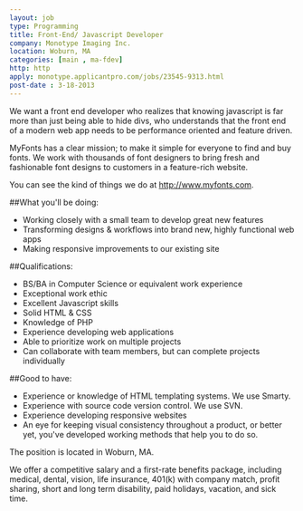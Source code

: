 ```yaml
---
layout: job
type: Programming
title: Front-End/ Javascript Developer
company: Monotype Imaging Inc.
location: Woburn, MA
categories: [main , ma-fdev]
http: http
apply: monotype.applicantpro.com/jobs/23545-9313.html
post-date : 3-18-2013
---
```


We want a front end developer who realizes that knowing javascript is far more than just being able to hide divs, who understands that the front end of a modern web app needs to be performance oriented and feature driven.

MyFonts has a clear mission; to make it simple for everyone to find and buy fonts. We work with thousands of font designers to bring fresh and fashionable font designs to customers in a feature-rich website.

You can see the kind of things we do at http://www.myfonts.com.

##What you'll be doing:

* Working closely with a small team to develop great new features
* Transforming designs & workflows into brand new, highly functional web apps
* Making responsive improvements to our existing site

##Qualifications:

* BS/BA in Computer Science or equivalent work experience
* Exceptional work ethic
* Excellent Javascript skills
* Solid HTML & CSS
* Knowledge of PHP
* Experience developing web applications
* Able to prioritize work on multiple projects
* Can collaborate with team members, but can complete projects individually

##Good to have:

* Experience or knowledge of HTML templating systems. We use Smarty.
* Experience with source code version control. We use SVN.
* Experience developing responsive websites
* An eye for keeping visual consistency throughout a product, or better yet, you've developed working methods that help you to do so.

The position is located in Woburn, MA.

We offer a competitive salary and a first-rate benefits package, including medical, dental, vision, life insurance, 401(k) with company match, profit sharing, short and long term disability, paid holidays, vacation, and sick time.